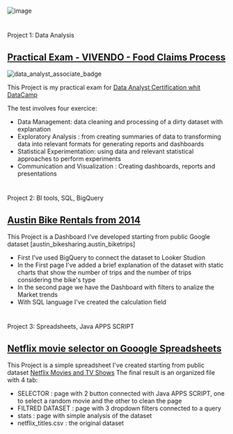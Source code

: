 ![image](https://github.com/StefanoBattaglia1993/Stefano-s-Portfolio/assets/154975180/faba1bf5-b5a4-493d-96c7-44c260c04e98)

#
Project 1: Data Analysis 
## [Practical Exam - VIVENDO - Food Claims Process](https://app.datacamp.com/workspace/w/008320c9-17b6-447e-9e50-9063468f27b6/edit)
![data_analyst_associate_badge](https://github.com/StefanoBattaglia1993/Stefano-s-Portfolio/assets/154975180/77dea6aa-287a-4550-945f-2f83c0eb93e6)

This Project is my practical exam for [Data Analyst Certification whit DataCamp](https://www.datacamp.com/certificate/DAA0012506343271#)

The test involves four exercice:
* Data Management: data cleaning and processing of a dirty dataset with explanation
* Exploratory Analysis :  from creating summaries of data to transforming data into relevant formats for generating reports and dashboards
* Statistical Experimentation: using data and relevant statistical approaches to perform experiments
* Communication and Visualization : Creating dashboards, reports and presentations

#
Project 2: BI tools, SQL, BigQuery
## [Austin Bike Rentals from 2014](https://lookerstudio.google.com/reporting/27d28d6a-0f3b-4024-9c12-7736f158c28e/page/g6clD)

This Project is a Dashboard I've developed starting from public Google dataset [austin_bikesharing.austin_biketrips]
* First I've used BigQuery to connect the dataset to Looker Studion
* In the First page I've added a brief explanation of the dataset with static charts that show the number of trips and the number of trips considering the bike's type 
* In the second page we have the Dashboard with filters to analize the Market trends
* With SQL language I've created the calculation field

#
Project 3: Spreadsheets, Java APPS SCRIPT
## [Netflix movie selector on Gooogle Spreadsheets](https://docs.google.com/spreadsheets/d/1bh14ZlDO7N9Ilnb3h-bfHI9-JtoOqlaZF9FuSMrtVPY/edit?usp=sharing )

This Project is a simple spreadsheet I've created starting from public dataset [Netflix Movies and TV Shows](https://www.kaggle.com/datasets/shivamb/netflix-shows?resource=download)
The final result is an organized file with 4 tab:
* SELECTOR  :  page with 2 button connected with Java APPS SCRIPT, one to select a random movie and the other to clean the page
* FILTRED DATASET  :  page with 3 dropdown filters connected to a query
* stats  :  page with simple analysis of the dataset
* netflix_titles.csv  :  the original dataset

